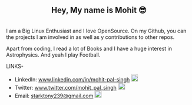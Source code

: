 <div align="center"><h2>Hey, My name is Mohit 😎</h2></div>
<br>
I am a Big Linux Enthusiast and I love OpenSource. On my Github, you can the projects I am involved in as well as y contributions to other repos.

Apart from coding, I read a lot of Books and I have a huge interest in Astrophysics. And yeah I play Football.

LINKS-
  - LinkedIn: www.linkedin.com/in/mohit-pal-singh  <img alt="Mohit's LinkedIn" width="19px" src="https://github.com/mohitpalsingh/mohitpalsingh/tree/master/assets/linkedin.svg" />
  - Twitter: www.twitter.com/mohit_pal_singh  <img alt="Mohit's Twitter" width="19px" src="https://github.com/mohitpalsingh/mohitpalsingh/tree/master/assets/twitter.svg" />
  - Email: starktony239@gmail.com  <img alt="Mohit's Mail" width="19px" src="https://github.com/mohitpalsingh/mohitpalsingh/tree/master/assets/email.svg" />
